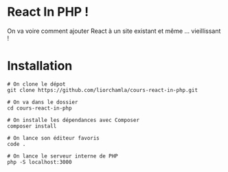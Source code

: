 #  React In PHP !

On va voire comment ajouter React à un site existant et même ... vieillissant !

# Installation

```
# On clone le dépot
git clone https://github.com/liorchamla/cours-react-in-php.git

# On va dans le dossier
cd cours-react-in-php

# On installe les dépendances avec Composer
composer install

# On lance son éditeur favoris
code .

# On lance le serveur interne de PHP
php -S localhost:3000
```
